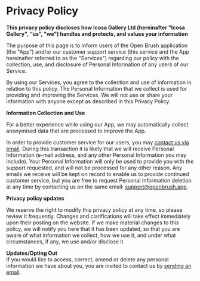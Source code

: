# Privacy Policy

**This privacy policy discloses how Icosa Gallery Ltd (hereinafter "Icosa Gallery", “us”, "we") handles and protects, and values your information**

The purpose of this page is to inform users of the Open Brush application (the "App") and/or our customer support service (this service and the App hereinafter referred to as the "Services") regarding our policy with the collection, use, and disclosure of Personal Information of any users of our Service.

By using our Services, you agree to the collection and use of information in relation to this policy. The Personal Information that we collect is used for providing and improving the Services. We will not use or share your information with anyone except as described in this Privacy Policy.

**Information Collection and Use**

For a better experience while using our App, we may automatically collect anonymised data that are processed to improve the App.

In order to provide customer service for our users, you may [contact us via email](mailto:support@openbrush.app). During this transaction it is likely that we will receive Personal Information (e-mail address, and any other Personal Information you may include). Your Personal Information will only be used to provide you with the support requested, and will not be processed for any other reason. Any emails we receive will be kept on record to enable us to provide continued customer service, but you are free to request Personal Information deletion at any time by contacting us on the same email: [support@openbrush.app](mailto:support@openbrush.app).

**Privacy policy updates**

We reserve the right to modify this privacy policy at any time, so please review it frequently. Changes and clarifications will take effect immediately upon their posting on the website. If we make material changes to this policy, we will notify you here that it has been updated, so that you are aware of what information we collect, how we use it, and under what circumstances, if any, we use and/or disclose it.

**Updates/Opting Out**\
If you would like to access, correct, amend or delete any personal information we have about you, you are invited to contact us by [sending an email](mailto:support@openblocks.app).
